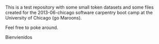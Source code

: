 This is a test repository with some small token datasets and some files created for the 2013-06-chicago software carpentry boot camp at the University of Chicago (go Maroons).

Feel free to poke around.

Bienvienidos

